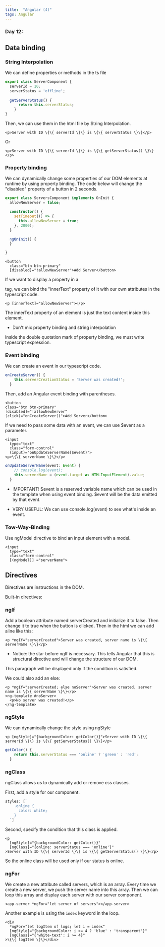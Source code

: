 ```yaml
---
title:  "Angular (4)"
tags: Angular
---
```


### Day 12: 


## Data binding

### String Interpolation

We can define properties or methods in the ts file

```typescript
export class ServerComponent {
  serverId = 10;
  serverStatus = 'offline';
  
  getServerStatus() {
      return this.serverStatus;
    }
}
```

Then, we can use them in the html file by String Interpolation.

```angular2html
<p>Server with ID \{\{ serverId \}\} is \{\{ serverStatus \}\}</p>
```

Or

```angular2html
<p>Server with ID \{\{ serverId \}\} is \{\{ getServerStatus() \}\}</p>
```

### Property binding

We can dynamically change some properties of our DOM elements at runtime by using property binding.
The code below will change the "disabled" property of a button in 2 seconds. 

```typescript
export class ServersComponent implements OnInit {
  allowNewServer = false;

  constructor() {
    setTimeout(() => {
      this.allowNewServer = true;
    }, 2000);
  }

  ngOnInit() {
  }

}
```

```angular2html
<button
  class="btn btn-primary"
  [disabled]="!allowNewServer">Add Server</button>
```

If we want to display a property in a <p> tag, we can bind the "innerText" property of it with our own attributes in 
the typescript code.

```angular2html
<p [innerText]="allowNewServer"></p>
```

The innerText property of an element is just the text content inside this element.

* Don't mix property binding and string interpolation

Inside the double quotation mark of property binding, we must write typescript expression.

### Event binding

We can create an event in our typescript code.

```typescript
onCreateServer() {
    this.serverCreationStatus = 'Server was created!';
  }
````
Then, add an Angular event binding with parentheses.

```angular2html
<button
class="btn btn-primary"
[disabled]="!allowNewServer"
(click)="onCreateServer()">Add Server</button>
```

If we need to pass some data with an event, we can use $event as a parameter.

```angular2html
<input
  type="text"
  class="form-control"
  (input)="onUpdateServerName($event)">
<p>\{\{ serverName \}\}</p>
```

```typescript
onUpdateServerName(event: Event) {
    // console.log(event);
    this.serverName = (event.target as HTMLInputElement).value;
  }
```

* IMPORTANT! $event is a reserved variable name which can be used in the template when using event binding.
$event will be the data emitted by that event.

* VERY USEFUL: We can use console.log(event) to see what's inside an event. 

### Tow-Way-Binding

Use ngModel directive to bind an input element with a model.

```angular2html
<input
  type="text"
  class="form-control"
  [(ngModel)] ="serverName">
```

## Directives

Directives are instructions in the DOM. 

Built-in directives:

### ngIf

Add a boolean attribute named serverCreated and initialize it to false. Then change it to true when the button is 
clicked. Then in the html we can add aline like this:

```angular2html
<p *ngIf="serverCreated">Server was created, server name is \{\{ serverName \}\}</p>
```

* Notice: the star before ngIf is necessary. This tells Angular that this is structural directive and will change the
 structure of our DOM.
 
This paragraph will be displayed only if the condition is satisfied. 

We could also add an else:

```angular2html 
<p *ngIf="serverCreated; else noServer">Server was created, server name is \{\{ serverName \}\}</p>
<ng-template #noServer>
  <p>No server was created!</p>
</ng-template>
```

### ngStyle

We can dynamically change the style using ngStyle

```angular2html
<p [ngStyle]="{backgroundColor: getColor()}">Server with ID \{\{ serverId \}\} is \{\{ getServerStatus() \}\}</p>
```

```typescript
getColor() {
    return this.serverStatus === 'online' ? 'green' : 'red';
  }
```

### ngClass

ngClass allows us to dynamically add or remove css classes.

First, add a style for our component.

```typescript
styles: [`
    .online {
      color: white;
    }
  `]
````

Second, specify the condition that this class is applied.

```angular2html
<p
  [ngStyle]="{backgroundColor: getColor()}"
  [ngClass]="{online: serverStatus === 'online'}"
>Server with ID \{\{ serverId \}\} is \{\{ getServerStatus() \}\}</p>
```

So the online class will be used only if our status is online.

### ngFor

We create a new attribute called servers, which is an array. Every time we create a new server, we push the server 
name into this array. Then we can loop this array and display each server with our server component.

```angular2html
<app-server *ngFor="let server of servers"></app-server>
```

Another example is using the `index` keyword in the loop.

```angular2html
<div
  *ngFor="let logItem of logs; let i = index"
  [ngStyle]="{backgroundColor: i >= 4 ? 'blue' : 'transparent'}"
  [ngClass]="{'white-text': i >= 4}"
>\{\{ logItem \}\}</div>
```











